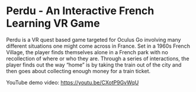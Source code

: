 # Perdu - An Interactive French Learning VR Game
Perdu is a VR quest based game targeted for Oculus Go involving many
different situations one might come across in France. Set in a 1960s French Village, the player
finds themselves alone in a French park with no recollection of where or who they are. Through
a series of interactions, the player finds out the way “home” is by taking the train out of the city
and then goes about collecting enough money for a train ticket.

YouTube demo video: https://youtu.be/CXotP9GvWqU
